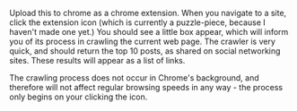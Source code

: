 Upload this to chrome as a chrome extension. When you navigate to a site, click the extension icon (which is currently a puzzle-piece, because I haven't made one yet.) You should see a little box appear, which will inform you of its process in crawling the current web page. The crawler is very quick, and should return the top 10 posts, as shared on social networking sites. These results will appear as a list of links.

The crawling process does not occur in Chrome's background, and therefore will not affect regular browsing speeds in any way - the process only begins on your clicking the icon.